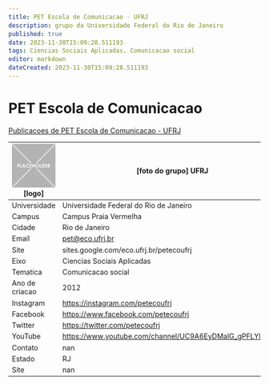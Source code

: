 ```yaml
---
title: PET Escola de Comunicacao - UFRJ
description: grupo da Universidade Federal do Rio de Janeiro
published: true
date: 2023-11-30T15:09:28.511193
tags: Ciencias Sociais Aplicadas, Comunicacao social
editor: markdown
dateCreated: 2023-11-30T15:09:28.511193
---
```


# PET Escola de Comunicacao

[Publicacoes de PET Escola de Comunicacao - UFRJ](/atividade/170PETEscoladeComunicacaoUFRJ/feed.md)

| ![placeholder.png](/placeholder.png) [logo] | [foto do grupo] UFRJ         |
| ------------------------------------------- | ------------------------------------------------- |
| Universidade                                | Universidade Federal do Rio de Janeiro      |
| Campus                                      | Campus Praia Vermelha            |
| Cidade                                      | Rio de Janeiro             |
| Email                                       | pet@eco.ufrj.br             |
| Site                                        | sites.google.com/eco.ufrj.br/petecoufrj              |
| Eixo                                        | Ciencias Sociais Aplicadas              |
| Tematica                                    | Comunicacao social          |
| Ano de criacao                              | 2012        |
| Instagram                                   | https://instagram.com/petecoufrj         |
| Facebook                                    | https://www.facebook.com/petecoufrj          |
| Twitter                                     | https://twitter.com/petecoufrj           |
| YouTube                                     | https://www.youtube.com/channel/UC9A6EyDMalG_gPFLYlCaa3g           |
| Contato                                     | nan         |
| Estado                                      |  RJ            |
| Site                                        | nan |
